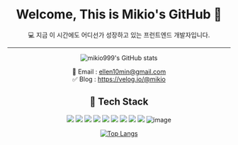 <div align="center"><h1> Welcome, This is Mikio's GitHub 👋 </h1>

<center>💻 지금 이 시간에도 어디선가 성장하고 있는 프런트엔드 개발자입니다.<center>
 
---

![mikio999's GitHub stats](https://github-readme-stats.vercel.app/api?username=mikio999&show_icons=true&theme=radical)

📨 Email : ellen10min@gmail.com <br>
✅ Blog : https://velog.io/@mikio

🚩 Tech Stack
---

<img src="https://img.shields.io/badge/html5-E34F26?style=for-the-badge&logo=html5&logoColor=white"> <img src="https://img.shields.io/badge/css-1572B6?style=for-the-badge&logo=css3&logoColor=white">
<img src="https://img.shields.io/badge/javascript-F7DF1E?style=for-the-badge&logo=javascript&logoColor=black"> 
<img src="https://img.shields.io/badge/typescript-blue?style=for-the-badge&logo=typescript&logoColor=white"> 
<img src="https://img.shields.io/badge/sass-CC6699?style=for-the-badge&logo=sass&logoColor=white">
<img src="https://img.shields.io/badge/react-61DAFB?style=for-the-badge&logo=react&logoColor=black">
<img src="https://img.shields.io/badge/git-F05032?style=for-the-badge&logo=git&logoColor=white">
<img src="https://img.shields.io/badge/github-181717?style=for-the-badge&logo=github&logoColor=white">
<img src="https://img.shields.io/badge/Python-3776AB?style=for-the-badge&logo=Python&logoColor=white">
![image](https://user-images.githubusercontent.com/96870855/208595572-21cedabd-421b-4db1-965f-ef2173101145.png)

[![Top Langs](https://github-readme-stats.vercel.app/api/top-langs/?username=mikio999&layout=compact&theme=blueberry&langs_count=6)](https://github.com/anuraghazra/github-readme-stats)
  

  </div>
